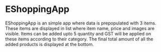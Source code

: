 # EShoppingApp
EShoppingApp is an simple app where data is prepopulated with 3 items.
These items are displayed in list where item name, price and images are visible.
Items can be added upto 5 quantity and GST will be applied on these items according to their category.
The final total amount of all the added products is displayed at the bottom.
